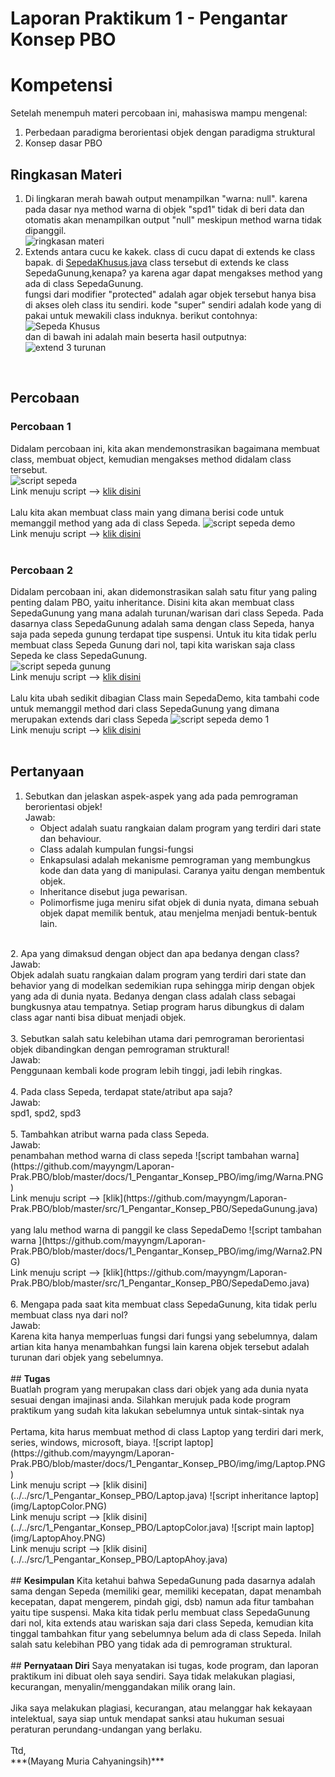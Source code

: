 # Laporan Praktikum 1 - Pengantar Konsep PBO<br>
# Kompetensi <br>
Setelah menempuh materi percobaan ini, mahasiswa mampu mengenal:<br>
1. Perbedaan paradigma berorientasi objek dengan paradigma struktural<br>
2. Konsep dasar PBO<br>

## Ringkasan Materi<br>
1. Di lingkaran merah bawah output menampilkan "warna: null". karena pada dasar nya method warna di objek "spd1" tidak di beri data dan otomatis akan menampilkan output "null" meskipun method warna tidak dipanggil.<br>
![ringkasan materi](https://github.com/mayyngm/Laporan-Prak.PBO/blob/master/docs/1_Pengantar_Konsep_PBO/img/img/materi.PNG) 
2. Extends antara cucu ke kakek. class di cucu dapat di extends ke class bapak. di [SepedaKhusus.java](../../src/1_Pengantar_Konsep_PBO/SepedaKhusus.java) class tersebut di extends ke class SepedaGunung,kenapa? ya karena agar dapat mengakses method yang ada di class SepedaGunung. 
<br>fungsi dari modifier "protected" adalah agar objek tersebut hanya bisa di akses oleh class itu sendiri. kode "super" sendiri adalah kode yang di pakai untuk mewakili class induknya.
berikut contohnya:<br>
![Sepeda Khusus](https://github.com/mayyngm/Laporan-Prak.PBO/blob/master/docs/1_Pengantar_Konsep_PBO/img/img/SepedaKhusus.PNG)<br>
dan di bawah ini adalah main beserta hasil outputnya:
![extend 3 turunan](https://github.com/mayyngm/Laporan-Prak.PBO/blob/master/docs/1_Pengantar_Konsep_PBO/img/img/extends3.PNG)
<br>

## <b>Percobaan</b><br>

### Percobaan 1
Didalam percobaan ini, kita akan mendemonstrasikan bagaimana membuat class, membuat object, kemudian mengakses method didalam class tersebut.<br>
![script sepeda](https://github.com/mayyngm/Laporan-Prak.PBO/blob/master/docs/1_Pengantar_Konsep_PBO/img/img/Sepeda.PNG)<br>
Link menuju script --> [klik disini](../../src/1_Pengantar_Konsep_PBO/Sepeda.java)<br><br>
Lalu kita akan membuat class main yang dimana berisi code untuk memanggil method yang ada di class Sepeda.
![script sepeda demo](https://github.com/mayyngm/Laporan-Prak.PBO/blob/master/docs/1_Pengantar_Konsep_PBO/img/img/SepedaDemo1.PNG)<br>
Link menuju script --> [klik disini](../../src/1_Pengantar_Konsep_PBO/SepedaDemo.java)
<br><br>

### Percobaan 2<br>
Didalam percobaan ini, akan didemonstrasikan salah satu fitur yang paling penting dalam PBO, yaitu inheritance. Disini kita akan membuat class SepedaGunung yang mana adalah turunan/warisan dari class Sepeda. Pada dasarnya class SepedaGunung adalah sama dengan class Sepeda, hanya saja pada sepeda gunung terdapat tipe suspensi. Untuk itu kita tidak perlu membuat class Sepeda Gunung dari nol, tapi kita wariskan saja class Sepeda ke class SepedaGunung.<br>
![script sepeda gunung](https://github.com/mayyngm/Laporan-Prak.PBO/blob/master/docs/1_Pengantar_Konsep_PBO/img/img/SepedaGunung.PNG)<br>
Link menuju script --> [klik disini](../../src/1_Pengantar_Konsep_PBO/SepedaGunung.java)<br><br>
Lalu kita ubah sedikit dibagian Class main SepedaDemo, kita tambahi code untuk memanggil method dari class SepedaGunung yang dimana merupakan extends dari class Sepeda
![script sepeda demo 1](https://github.com/mayyngm/Laporan-Prak.PBO/blob/master/docs/1_Pengantar_Konsep_PBO/img/img/SepedaDemo2.PNG)<br>
Link menuju script --> [klik disini](../../src/1_Pengantar_Konsep_PBO/SepedaDemo.java)
<br><br>
## <b>Pertanyaan</b>

1.  Sebutkan dan jelaskan aspek-aspek yang ada pada pemrograman berorientasi objek!<br>
    Jawab:<br>
    - Object adalah suatu rangkaian dalam program yang terdiri dari state dan behaviour.<br>
    - Class adalah kumpulan fungsi-fungsi<br>
    - Enkapsulasi adalah mekanisme pemrograman yang membungkus kode dan data yang di manipulasi. Caranya yaitu dengan     membentuk objek.<br>
    - Inheritance disebut juga pewarisan.<br>
    - Polimorfisme juga meniru sifat objek di dunia nyata, dimana sebuah objek dapat memilik bentuk, atau menjelma menjadi bentuk-bentuk lain.<br>
<br>
2.	Apa yang dimaksud dengan object dan apa bedanya dengan class?<br>
    Jawab:<br>
    Objek adalah suatu rangkaian dalam program yang terdiri dari state dan behavior yang di modelkan sedemikian rupa sehingga mirip dengan objek yang ada di dunia nyata. Bedanya dengan class adalah class sebagai bungkusnya atau tempatnya. Setiap program harus dibungkus di dalam class agar nanti bisa dibuat menjadi objek. <br>
<br>
3.	Sebutkan salah satu kelebihan utama dari pemrograman berorientasi objek dibandingkan dengan pemrograman     struktural!<br>
    Jawab:<br>
    Penggunaan kembali kode program lebih tinggi, jadi lebih ringkas.<br>
<br>
4.	Pada class Sepeda, terdapat state/atribut apa saja?<br>
    Jawab:<br>
    spd1, spd2, spd3<br>
<br>
5.	Tambahkan atribut warna pada class Sepeda.<br>
    Jawab:<br>
    penambahan method warna di class sepeda
    ![script tambahan warna](https://github.com/mayyngm/Laporan-Prak.PBO/blob/master/docs/1_Pengantar_Konsep_PBO/img/img/Warna.PNG)<br>
    Link menuju script --> [klik](https://github.com/mayyngm/Laporan-Prak.PBO/blob/master/src/1_Pengantar_Konsep_PBO/SepedaGunung.java)<br><br>
    yang lalu method warna di panggil ke class SepedaDemo
    ![script tambahan warna ](https://github.com/mayyngm/Laporan-Prak.PBO/blob/master/docs/1_Pengantar_Konsep_PBO/img/img/Warna2.PNG)<br>
    Link menuju script --> [klik](https://github.com/mayyngm/Laporan-Prak.PBO/blob/master/src/1_Pengantar_Konsep_PBO/SepedaDemo.java)<br>
<br>
6.	Mengapa pada saat kita membuat class SepedaGunung, kita tidak perlu membuat class nya dari nol?<br>
    Jawab:<br>
    Karena kita hanya memperluas fungsi dari fungsi yang sebelumnya, dalam artian kita hanya menambahkan fungsi lain karena objek tersebut adalah turunan dari objek yang sebelumnya.<br>
<br>
## <b>Tugas<br></b>
Buatlah program yang merupakan class dari objek yang ada dunia nyata sesuai dengan imajinasi anda. Silahkan merujuk pada kode program praktikum yang sudah kita lakukan sebelumnya untuk sintak-sintak nya<br><br>
Pertama, kita harus membuat method di class Laptop yang terdiri dari merk, series, windows, microsoft, biaya.
![script laptop](https://github.com/mayyngm/Laporan-Prak.PBO/blob/master/docs/1_Pengantar_Konsep_PBO/img/img/Laptop.PNG)<br>
Link menuju script --> [klik disini](../../src/1_Pengantar_Konsep_PBO/Laptop.java)
![script inheritance laptop](img/LaptopColor.PNG)<br>
Link menuju script --> [klik disini](../../src/1_Pengantar_Konsep_PBO/LaptopColor.java)
![script main laptop](img/LaptopAhoy.PNG)<br>
Link menuju script --> [klik disini](../../src/1_Pengantar_Konsep_PBO/LaptopAhoy.java)
<br><br>
## <b>Kesimpulan</b>
Kita ketahui bahwa SepedaGunung pada dasarnya adalah sama dengan Sepeda (memiliki gear, memiliki kecepatan, dapat menambah kecepatan, dapat mengerem, pindah gigi, dsb) namun ada fitur tambahan yaitu tipe suspensi. Maka kita tidak perlu membuat class SepedaGunung dari nol, kita extends atau wariskan saja dari class Sepeda, kemudian kita tinggal tambahkan fitur yang sebelumnya belum ada di class Sepeda. Inilah salah satu kelebihan PBO yang tidak ada di pemrograman struktural.
<br><br>
## <b>Pernyataan Diri</b>
Saya menyatakan isi tugas, kode program, dan laporan praktikum ini dibuat oleh saya sendiri. Saya tidak melakukan plagiasi, kecurangan, menyalin/menggandakan milik orang lain.<br><br>
Jika saya melakukan plagiasi, kecurangan, atau melanggar hak kekayaan intelektual, saya siap untuk mendapat sanksi atau hukuman sesuai peraturan perundang-undangan yang berlaku.
<br><br>
Ttd,
<br>
***(Mayang Muria Cahyaningsih)***

